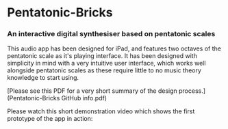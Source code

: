 # Pentatonic-Bricks
### An interactive digital synthesiser based on pentatonic scales

This audio app has been designed for iPad, and features two octaves of the pentatonic scale as it's playing interface. It has been designed with simplicity in mind with a very intuitive user interface, which works well alongside pentatonic scales as these require little to no music theory knowledge to start using.

[Please see this PDF for a very short summary of the design process.](Pentatonic-Bricks GitHub info.pdf)

Please watch this short demonstration video which shows the first prototype of the app in action:
